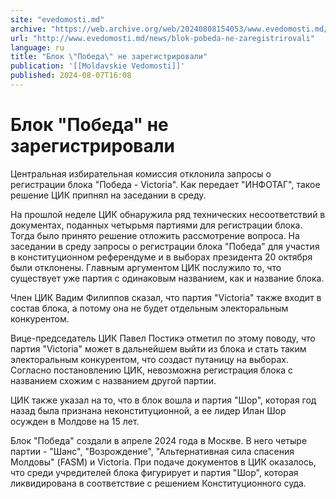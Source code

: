 ```yaml
---
site: "evedomosti.md"
archive: "https://web.archive.org/web/20240808154053/www.evedomosti.md/news/blok-pobeda-ne-zaregistrirovali"
url: "http://www.evedomosti.md/news/blok-pobeda-ne-zaregistrirovali"
language: ru
title: "Блок \"Победа\" не зарегистрировали"
publication: '[[Moldavskie Vedomosti]]'
published: 2024-08-07T16:08
---
```


# Блок "Победа" не зарегистрировали

Центральная избирательная комиссия отклонила запросы о регистрации блока "Победа - Victoria". Как передает "ИНФОТАГ", такое решение ЦИК припнял на заседании в среду.

На прошлой неделе ЦИК обнаружила ряд технических несоответствий в документах, поданных четырьмя партиями для регистрации блока. Тогда было принято решение отложить рассмотрение вопроса. На заседании в среду запросы о регистрации блока "Победа" для участия в конституционном референдуме и в выборах президента 20 октября были отклонены. Главным аргументом ЦИК послужило то, что существует уже партия с одинаковым названием, как и название блока.

Член ЦИК Вадим Филиппов сказал, что партия "Victoria" также входит в состав блока, а потому она не будет отдельным электоральным конкурентом.

Вице-председатель ЦИК Павел Постикэ отметил по этому поводу, что партия "Victoria" может в дальнейшем выйти из блока и стать таким электоральным конкурентом, что создаст путаницу на выборах. Согласно постановлению ЦИК, невозможна регистрация блока с названием схожим с названием другой партии.

ЦИК также указал на то, что в блок вошла и партия "Шор", которая год назад была признана неконституционной, а ее лидер Илан Шор осужден в Молдове на 15 лет.

Блок "Победа" создали в апреле 2024 года в Москве. В него четыре партии - "Шанс", "Возрождение", "Альтернативная сила спасения Молдовы" (FASM) и Victoria. При подаче документов в ЦИК оказалось, что среди учредителей блока фигурирует и партия "Шор", которая ликвидирована в соответствие с решением Конституционного суда.
